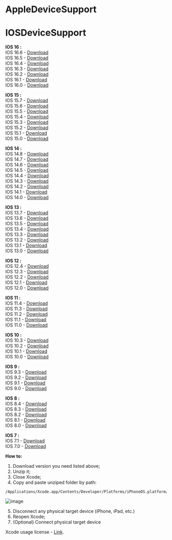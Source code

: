 # AppleDeviceSupport


# IOSDeviceSupport
**IOS 16 :**  
IOS 16.6 - [Download](https://github.com/saihurrozi/AppleDeviceSupport/blob/main/iOSDeviceSupport/16.6.zip)  
IOS 16.5 - [Download](https://github.com/saihurrozi/AppleDeviceSupport/blob/main/iOSDeviceSupport/16.5.zip)  
IOS 16.4 - [Download](https://github.com/saihurrozi/AppleDeviceSupport/blob/main/iOSDeviceSupport/16.4.zip)  
IOS 16.3 - [Download](https://github.com/saihurrozi/AppleDeviceSupport/blob/main/iOSDeviceSupport/16.3.zip)  
IOS 16.2 - [Download](https://github.com/saihurrozi/AppleDeviceSupport/blob/main/iOSDeviceSupport/16.2.zip)  
IOS 16.1 - [Download](https://github.com/saihurrozi/AppleDeviceSupport/blob/main/iOSDeviceSupport/16.1.zip)  
IOS 16.0 - [Download](https://github.com/saihurrozi/AppleDeviceSupport/blob/main/iOSDeviceSupport/16.0.zip)  

**IOS 15 :**  
IOS 15.7 - [Download](https://github.com/saihurrozi/AppleDeviceSupport/blob/main/iOSDeviceSupport/15.7.zip)  
IOS 15.6 - [Download](https://github.com/saihurrozi/AppleDeviceSupport/blob/main/iOSDeviceSupport/15.6.zip)  
IOS 15.5 - [Download](https://github.com/saihurrozi/AppleDeviceSupport/blob/main/iOSDeviceSupport/15.5.zip)  
IOS 15.4 - [Download](https://github.com/saihurrozi/AppleDeviceSupport/blob/main/iOSDeviceSupport/15.4.zip)  
IOS 15.3 - [Download](https://github.com/saihurrozi/AppleDeviceSupport/blob/main/iOSDeviceSupport/15.3.zip)  
IOS 15.2 - [Download](https://github.com/saihurrozi/AppleDeviceSupport/blob/main/iOSDeviceSupport/15.2.zip)  
IOS 15.1 - [Download](https://github.com/saihurrozi/AppleDeviceSupport/blob/main/iOSDeviceSupport/15.1.zip)  
IOS 15.0 - [Download](https://github.com/saihurrozi/AppleDeviceSupport/blob/main/iOSDeviceSupport/15.0.zip)  

**IOS 14 :**  
IOS 14.8 - [Download](https://github.com/saihurrozi/AppleDeviceSupport/blob/main/iOSDeviceSupport/14.8.zip)  
IOS 14.7 - [Download](https://github.com/saihurrozi/AppleDeviceSupport/blob/main/iOSDeviceSupport/14.7.zip)  
IOS 14.6 - [Download](https://github.com/saihurrozi/AppleDeviceSupport/blob/main/iOSDeviceSupport/14.6.zip)  
IOS 14.5 - [Download](https://github.com/saihurrozi/AppleDeviceSupport/blob/main/iOSDeviceSupport/14.5.zip)  
IOS 14.4 - [Download](https://github.com/saihurrozi/AppleDeviceSupport/blob/main/iOSDeviceSupport/14.4.zip)  
IOS 14.3 - [Download](https://github.com/saihurrozi/AppleDeviceSupport/blob/main/iOSDeviceSupport/14.3.zip)  
IOS 14.2 - [Download](https://github.com/saihurrozi/AppleDeviceSupport/blob/main/iOSDeviceSupport/14.2.zip)  
IOS 14.1 - [Download](https://github.com/saihurrozi/AppleDeviceSupport/blob/main/iOSDeviceSupport/14.1.zip)  
IOS 14.0 - [Download](https://github.com/saihurrozi/AppleDeviceSupport/blob/main/iOSDeviceSupport/14.0.zip)  

**IOS 13 :**  
IOS 13.7 - [Download](https://github.com/saihurrozi/AppleDeviceSupport/blob/main/iOSDeviceSupport/13.7.zip)  
IOS 13.6 - [Download](https://github.com/saihurrozi/AppleDeviceSupport/blob/main/iOSDeviceSupport/13.6.zip)  
IOS 13.5 - [Download](https://github.com/saihurrozi/AppleDeviceSupport/blob/main/iOSDeviceSupport/13.5.zip)  
IOS 13.4 - [Download](https://github.com/saihurrozi/AppleDeviceSupport/blob/main/iOSDeviceSupport/13.4.zip)  
IOS 13.3 - [Download](https://github.com/saihurrozi/AppleDeviceSupport/blob/main/iOSDeviceSupport/13.3.zip)  
IOS 13.2 - [Download](https://github.com/saihurrozi/AppleDeviceSupport/blob/main/iOSDeviceSupport/13.2.zip)  
IOS 13.1 - [Download](https://github.com/saihurrozi/AppleDeviceSupport/blob/main/iOSDeviceSupport/13.1.zip)  
IOS 13.0 - [Download](https://github.com/saihurrozi/AppleDeviceSupport/blob/main/iOSDeviceSupport/13.0.zip)  

**IOS 12 :**  
IOS 12.4 - [Download](https://github.com/saihurrozi/AppleDeviceSupport/blob/main/iOSDeviceSupport/12.4.zip)  
IOS 12.3 - [Download](https://github.com/saihurrozi/AppleDeviceSupport/blob/main/iOSDeviceSupport/12.3.zip)  
IOS 12.2 - [Download](https://github.com/saihurrozi/AppleDeviceSupport/blob/main/iOSDeviceSupport/12.2.zip)  
IOS 12.1 - [Download](https://github.com/saihurrozi/AppleDeviceSupport/blob/main/iOSDeviceSupport/12.1.zip)  
IOS 12.0 - [Download](https://github.com/saihurrozi/AppleDeviceSupport/blob/main/iOSDeviceSupport/12.0.zip)  

**IOS 11 :**  
IOS 11.4 - [Download](https://github.com/saihurrozi/AppleDeviceSupport/blob/main/iOSDeviceSupport/11.4.zip)  
IOS 11.3 - [Download](https://github.com/saihurrozi/AppleDeviceSupport/blob/main/iOSDeviceSupport/11.3.zip)  
IOS 11.2 - [Download](https://github.com/saihurrozi/AppleDeviceSupport/blob/main/iOSDeviceSupport/11.2.zip)  
IOS 11.1 - [Download](https://github.com/saihurrozi/AppleDeviceSupport/blob/main/iOSDeviceSupport/11.1.zip)  
IOS 11.0 - [Download](https://github.com/saihurrozi/AppleDeviceSupport/blob/main/iOSDeviceSupport/11.0.zip)  

**IOS 10 :**  
IOS 10.3 - [Download](https://github.com/saihurrozi/AppleDeviceSupport/blob/main/iOSDeviceSupport/10.3.zip)  
IOS 10.2 - [Download](https://github.com/saihurrozi/AppleDeviceSupport/blob/main/iOSDeviceSupport/10.2.zip)  
IOS 10.1 - [Download](https://github.com/saihurrozi/AppleDeviceSupport/blob/main/iOSDeviceSupport/10.1.zip)  
IOS 10.0 - [Download](https://github.com/saihurrozi/AppleDeviceSupport/blob/main/iOSDeviceSupport/10.0.zip)  

**IOS 9 :**  
IOS 9.3 - [Download](https://github.com/saihurrozi/AppleDeviceSupport/blob/main/iOSDeviceSupport/9.3.zip)  
IOS 9.2 - [Download](https://github.com/saihurrozi/AppleDeviceSupport/blob/main/iOSDeviceSupport/9.2.zip)  
IOS 9.1 - [Download](https://github.com/saihurrozi/AppleDeviceSupport/blob/main/iOSDeviceSupport/9.1.zip)  
IOS 9.0 - [Download](https://github.com/saihurrozi/AppleDeviceSupport/blob/main/iOSDeviceSupport/9.0.zip)  

**IOS 8 :**  
IOS 8.4 - [Download](https://github.com/saihurrozi/AppleDeviceSupport/blob/main/iOSDeviceSupport/8.4.zip)  
IOS 8.3 - [Download](https://github.com/saihurrozi/AppleDeviceSupport/blob/main/iOSDeviceSupport/8.3.zip)  
IOS 8.2 - [Download](https://github.com/saihurrozi/AppleDeviceSupport/blob/main/iOSDeviceSupport/8.2.zip)  
IOS 8.1 - [Download](https://github.com/saihurrozi/AppleDeviceSupport/blob/main/iOSDeviceSupport/8.1.zip)  
IOS 8.0 - [Download](https://github.com/saihurrozi/AppleDeviceSupport/blob/main/iOSDeviceSupport/8.0.zip)  

**IOS 7 :**  
IOS 7.1 - [Download](https://github.com/saihurrozi/AppleDeviceSupport/blob/main/iOSDeviceSupport/7.1.zip)  
IOS 7.0 - [Download](https://github.com/saihurrozi/AppleDeviceSupport/blob/main/iOSDeviceSupport/7.0.zip)  


**How to:**  
  1. Download version you need listed above;
  2. Unzip it;
  3. Close Xcode;
  4. Copy and paste unziped folder by path:  
     
    /Applications/Xcode.app/Contents/Developer/Platforms/iPhoneOS.platform/DeviceSupport/  
![image](https://github.com/saihurrozi/AppleDeviceSupport/assets/15244248/bfd45ec9-1d8f-48d9-81a4-fea4597b96d6)

  5. Disconnect any physical target device (iPhone, iPad, etc.)
  6. Reopen Xcode;
  7. (Optional) Connect physical target device

Xcode usage license - [Link](https://www.apple.com/legal/sla/docs/xcode.pdf).

